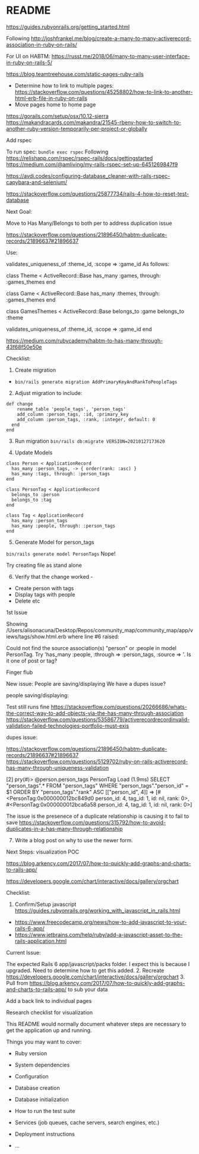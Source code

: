 # README

https://guides.rubyonrails.org/getting_started.html


Following http://joshfrankel.me/blog/create-a-many-to-many-activerecord-association-in-ruby-on-rails/

For UI on HABTM: https://russt.me/2018/06/many-to-many-user-interface-in-ruby-on-rails-5/

https://blog.teamtreehouse.com/static-pages-ruby-rails


- Determine how to link to multiple pages: https://stackoverflow.com/questions/45258802/how-to-link-to-another-html-erb-file-in-ruby-on-rails
- Move pages home to home page


https://gorails.com/setup/osx/10.12-sierra
https://makandracards.com/makandra/21545-rbenv-how-to-switch-to-another-ruby-version-temporarily-per-project-or-globally

Add rspec

To run spec: `bundle exec rspec`
Following https://relishapp.com/rspec/rspec-rails/docs/gettingstarted
https://medium.com/@amliving/my-rails-rspec-set-up-6451269847f9

https://avdi.codes/configuring-database_cleaner-with-rails-rspec-capybara-and-selenium/

https://stackoverflow.com/questions/25877734/rails-4-how-to-reset-test-database

Next Goal:

Move to Has Many/Belongs to both per to address duplication issue

https://stackoverflow.com/questions/21896450/habtm-duplicate-records/21896637#21896637

Use:

validates_uniqueness_of :theme_id, :scope => :game_id
As follows:

class Theme < ActiveRecord::Base
  has_many :games, through: :games_themes
end

class Game < ActiveRecord::Base
  has_many :themes, through: :games_themes
end

class GamesThemes < ActiveRecord::Base
  belongs_to :game
  belongs_to :theme

  validates_uniqueness_of :theme_id, :scope => :game_id
end

https://medium.com/rubycademy/habtm-to-has-many-through-43f68f50e50e

Checklist:

1. Create migration
- `bin/rails generate migration AddPrimaryKeyAndRankToPeopleTags`
2. Adjust migration to include:
```
def change
    rename_table 'people_tags', 'person_tags'
    add_column :person_tags, :id, :primary_key
    add_column :person_tags, :rank, :integer, default: 0
  end
end  
```  
3. Run migration `bin/rails db:migrate VERSION=20210127173620`

4. Update Models

```
class Person < ApplicationRecord
  has_many :person_tags, -> { order(rank: :asc) }
  has_many :tags, through: :person_tags
end
```

```
class PersonTag < ApplicationRecord
  belongs_to :person
  belongs_to :tag
end
```

```
class Tag < ApplicationRecord
  has_many :person_tags
  has_many :people, through: :person_tags
end
```

5. Generate Model for person_tags

`bin/rails generate model PersonTags`
Nope!

Try creating file as stand alone

6. Verify that the change worked -
- Create person with tags
- Display tags with people
- Delete etc

1st Issue

Showing /Users/alisonacuna/Desktop/Repos/community_map/community_map/app/views/tags/show.html.erb where line #6 raised:

Could not find the source association(s) "person" or :people in model PersonTag. Try 'has_many :people, :through => :person_tags, :source => <name>'. Is it one of post or tag?

Finger flub

New issue: People are saving/displaying
We have a dupes issue?

people saving/displaying:

Test still runs fine
https://stackoverflow.com/questions/20266686/whats-the-correct-way-to-add-objects-via-the-has-many-through-association
https://stackoverflow.com/questions/53586779/activerecordrecordinvalid-validation-failed-technologies-portfolio-must-exis

dupes issue:

https://stackoverflow.com/questions/21896450/habtm-duplicate-records/21896637#21896637
https://stackoverflow.com/questions/5129702/ruby-on-rails-activerecord-has-many-through-uniqueness-validation

[2] pry(#<PeopleController>)> @person.person_tags
  PersonTag Load (1.9ms)  SELECT "person_tags".* FROM "person_tags" WHERE "person_tags"."person_id" = $1 ORDER BY "person_tags"."rank" ASC  [["person_id", 4]]
=> [#<PersonTag:0x000000012bc849d0 person_id: 4, tag_id: 1, id: nil, rank: 0>,
 #<PersonTag:0x000000012bca6a58 person_id: 4, tag_id: 1, id: nil, rank: 0>]

The issue is the presenece of a duplicate relationship is causing it to fail to save
https://stackoverflow.com/questions/315792/how-to-avoid-duplicates-in-a-has-many-through-relationship

7. Write a blog post on why to use the newer form.


Next Steps:  visualization POC

https://blog.arkency.com/2017/07/how-to-quickly-add-graphs-and-charts-to-rails-app/

https://developers.google.com/chart/interactive/docs/gallery/orgchart

Checklist:

1. Confirm/Setup javascript https://guides.rubyonrails.org/working_with_javascript_in_rails.html
- https://www.freecodecamp.org/news/how-to-add-javascript-to-your-rails-6-app/
- https://www.jetbrains.com/help/ruby/add-a-javascript-asset-to-the-rails-application.html

Current Issue:

The expected Rails 6 app/javascript/packs folder.  I expect this is because I upgraded. Need to determine how to get this added. 
2. Recreate https://developers.google.com/chart/interactive/docs/gallery/orgchart
3. Pull from https://blog.arkency.com/2017/07/how-to-quickly-add-graphs-and-charts-to-rails-app/ to sub your data



Add a back link to individual pages

Research checklist for visualization

This README would normally document whatever steps are necessary to get the
application up and running.

Things you may want to cover:

* Ruby version

* System dependencies

* Configuration

* Database creation

* Database initialization

* How to run the test suite

* Services (job queues, cache servers, search engines, etc.)

* Deployment instructions

* ...
